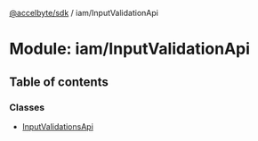 [@accelbyte/sdk](../README.md) / iam/InputValidationApi

# Module: iam/InputValidationApi

## Table of contents

### Classes

- [InputValidationsApi](../classes/iam_InputValidationApi.InputValidationsApi.md)
